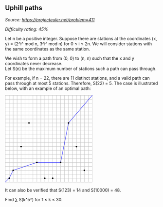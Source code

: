 Uphill paths
------------

*Source: https://projecteuler.net/problem=411*


*Difficulty rating: 45%*

Let n be a positive integer. Suppose there are stations at the
coordinates (x, y) = (2^i^ mod n, 3^i^ mod n) for 0 ≤ i ≤ 2n. We will
consider stations with the same coordinates as the same station.

We wish to form a path from (0, 0) to (n, n) such that the x and y
coordinates never decrease.\
 Let S(n) be the maximum number of stations such a path can pass
through.

For example, if n = 22, there are 11 distinct stations, and a valid path
can pass through at most 5 stations. Therefore, S(22) = 5. The case is
illustrated below, with an example of an optimal path:

![p411\_longpath.png](img/p411_longpath.png)

It can also be verified that S(123) = 14 and S(10000) = 48.

Find ∑ S(k^5^) for 1 ≤ k ≤ 30.
